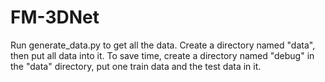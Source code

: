 # FM-3DNet
Run generate_data.py to get all the data. 
Create a directory named "data", then put all data into it.
To save time, create a directory named "debug" in the "data" directory, put one train data and the test data in it.
